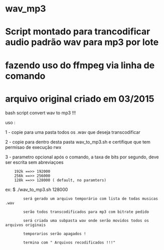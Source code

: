 # wav_mp3
#
#			Script montado para trancodificar audio padrão wav para mp3 por lote 
#		fazendo uso do ffmpeg via linha de comando
#
#  arquivo original criado em 03/2015

bash script convert wav to mp3 !!!

uso :

1 - copie para uma pasta todos os .wav que deseja transcodificar

2 - copie para dentro desta pasta wav_to_mp3.sh e certifique que tem permisao de execução rwx

3 - parametro opcional após o comando, a taxa de bits por segundo, deve ser escrita sem abreviaçoes
		
		192k ==>> 192000
		256k ==>> 256000
		128k ==>> 128000 ( default, no paramters)
	
	
ex: $ ./wav_to_mp3.sh 128000 

			será gerado um arquivo temporário com lista de todas musicas .wav
			
			serão todos transcodificados para mp3 com bitrate pedido
			
			será criada uma subpasta wav onde serão movidos todos os arquivos originais
			
			temporarios serão apagados ! 

			termina com " Arquivos recodificados !!!"


